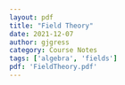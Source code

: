 ```yaml
---
layout: pdf
title: "Field Theory"
date: 2021-12-07
author: gjgress
category: Course Notes
tags: ['algebra', 'fields']
pdf: 'FieldTheory.pdf'
---
```



